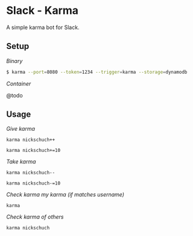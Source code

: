 Slack - Karma
=============

A simple karma bot for Slack.

## Setup

*Binary*

```bash
$ karma --port=8080 --token=1234 --trigger=karma --storage=dynamodb
```

*Container*

@todo

## Usage

*Give karma*

```
karma nickschuch++
```

```
karma nickschuch+=10
```

*Take karma*

```
karma nickschuch--
```

```
karma nickschuch-=10
```

*Check karma my karma (if matches username)*

```
karma
```

*Check karma of others*

```
karma nickschuch
```
